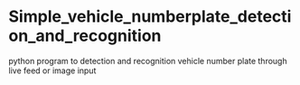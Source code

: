 # Simple_vehicle_numberplate_detection_and_recognition
python program to detection and recognition vehicle number plate through live feed or image input
